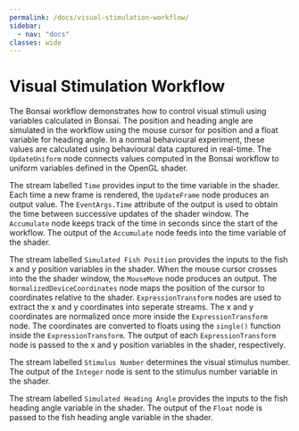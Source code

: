 ```yaml
---
permalink: /docs/visual-stimulation-workflow/
sidebar:
  - nav: "docs"
classes: wide
---
```


# Visual Stimulation Workflow
The Bonsai workflow demonstrates how to control visual stimuli using variables calculated in Bonsai.
The position and heading angle are simulated in the workflow using the mouse cursor for position and a float variable for heading angle.
In a normal behavioural experiment, these values are calculated using behavioural data captured in real-time.
The `UpdateUniform` node connects values computed in the Bonsai workflow to uniform variables defined in the OpenGL shader.

The stream labelled `Time` provides input to the time variable in the shader.
Each time a new frame is rendered, the `UpdateFrame` node produces an output value.
The `EventArgs.Time` attribute of the output is used to obtain the time between successive updates of the shader window.
The `Accumulate` node keeps track of the time in seconds since the start of the workflow.
The output of the `Accumulate` node feeds into the time variable of the shader.

The stream labelled `Simulated Fish Position` provides the inputs to the fish x and y position variables in the shader.
When the mouse cursor crosses into the the shader window, the `MouseMove` node produces an output.
The `NormalizedDeviceCoordinates` node maps the position of the cursor to coordinates relative to the shader.
`ExpressionTransform` nodes are used to extract the x and y coordinates into seperate streams.
The x and y coordinates are normalized once more inside the `ExpressionTransform` node.
The coordinates are converted to floats using the `single()` function inside the `ExpressionTransform`.
The output of each `ExpressionTransform` node is passed to the x and y position variables in the shader, respectively. 

The stream labelled `Stimulus Number` determines the visual stimulus number.
The output of the `Integer` node is sent to the stimulus number variable in the shader.

The stream labelled `Simulated Heading Angle` provides the inputs to the fish heading angle variable in the shader.
The output of the `Float` node is passed to the fish heading angle variable in the shader.